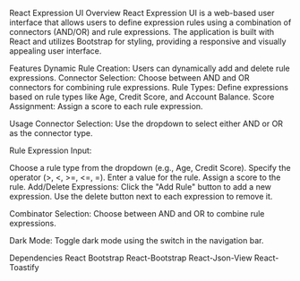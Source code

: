 React Expression UI
Overview
React Expression UI is a web-based user interface that allows users to define expression rules using a combination of connectors (AND/OR) and rule expressions. The application is built with React and utilizes Bootstrap for styling, providing a responsive and visually appealing user interface.

Features
Dynamic Rule Creation: Users can dynamically add and delete rule expressions.
Connector Selection: Choose between AND and OR connectors for combining rule expressions.
Rule Types: Define expressions based on rule types like Age, Credit Score, and Account Balance.
Score Assignment: Assign a score to each rule expression.

Usage
Connector Selection: Use the dropdown to select either AND or OR as the connector type.

Rule Expression Input:

Choose a rule type from the dropdown (e.g., Age, Credit Score).
Specify the operator (>, <, >=, <=, =).
Enter a value for the rule.
Assign a score to the rule.
Add/Delete Expressions: Click the "Add Rule" button to add a new expression. Use the delete button next to each expression to remove it.

Combinator Selection: Choose between AND and OR to combine rule expressions.

Dark Mode: Toggle dark mode using the switch in the navigation bar.

Dependencies
React
Bootstrap
React-Bootstrap
React-Json-View
React-Toastify